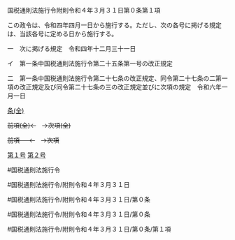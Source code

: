 国税通則法施行令附則令和４年３月３１日第０条第１項

この政令は、令和四年四月一日から施行する。ただし、次の各号に掲げる規定は、当該各号に定める日から施行する。

一　次に掲げる規定　令和四年十二月三十一日

イ　第一条中国税通則法施行令第二十五条第一号の改正規定

二　第一条中国税通則法施行令第二十七条の改正規定、同令第二十七条の二第一項の改正規定及び同令第二十七条の三の改正規定並びに次項の規定　令和六年一月一日

[条(全)](国税通則法施行＿令附則令和４年３月３１日第０条_.md)

~~前項(全)←~~　~~→次項(全)~~

~~前項 　 ←~~　~~→次項~~

[第１号](国税通則法施行＿令附則令和４年３月３１日第０条第１項第１号.md)  [第２号](国税通則法施行＿令附則令和４年３月３１日第０条第１項第２号.md)  

#国税通則法施行令

#国税通則法施行令/附則令和４年３月３１日

#国税通則法施行令/附則令和４年３月３１日/第０条

#国税通則法施行令/附則令和４年３月３１日/第０条

#国税通則法施行令/附則令和４年３月３１日/第０条/第１項

